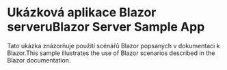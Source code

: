 # <a name="blazor-server-sample-app"></a><span data-ttu-id="67c9d-101">Ukázková aplikace Blazor serveru</span><span class="sxs-lookup"><span data-stu-id="67c9d-101">Blazor Server Sample App</span></span>

<span data-ttu-id="67c9d-102">Tato ukázka znázorňuje použití scénářů Blazor popsaných v dokumentaci k Blazor.</span><span class="sxs-lookup"><span data-stu-id="67c9d-102">This sample illustrates the use of Blazor scenarios described in the Blazor documentation.</span></span>
